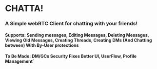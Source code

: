 # CHATTA!

### A Simple webRTC Client for chatting with your friends!
#### Supports: Sending messages, Editing Messages, Deleting Messages, Viewing Old Messages, Creating Threads, Creating DMs (And Chatting between) With By-User protections
#### To Be Made: DM/GCs Security Fixes Better UI, UserFlow, Profile Management`
